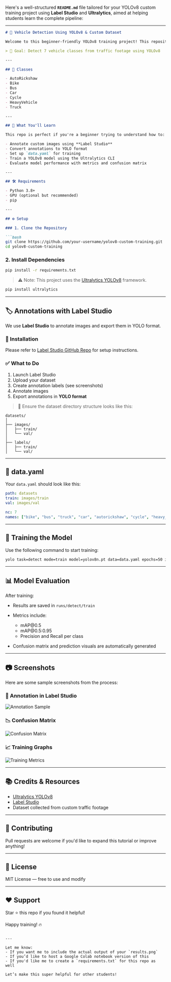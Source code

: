 Here's a well-structured **`README.md`** file tailored for your YOLOv8 custom training project using **Label Studio** and **Ultralytics**, aimed at helping students learn the complete pipeline:

---

````markdown
# 🚦 Vehicle Detection Using YOLOv8 & Custom Dataset

Welcome to this beginner-friendly YOLOv8 training project! This repository walks you through the complete pipeline of training a YOLOv8 object detection model on a custom dataset annotated using **Label Studio**.

> 🎯 Goal: Detect 7 vehicle classes from traffic footage using YOLOv8

---

## 📌 Classes

- AutoRickshaw
- Bike
- Bus
- Car
- Cycle
- HeavyVehicle
- Truck

---

## 🧠 What You'll Learn

This repo is perfect if you're a beginner trying to understand how to:

- Annotate custom images using **Label Studio**
- Convert annotations to YOLO format
- Set up `data.yaml` for training
- Train a YOLOv8 model using the Ultralytics CLI
- Evaluate model performance with metrics and confusion matrix

---

## 🛠 Requirements

- Python 3.8+
- GPU (optional but recommended)
- pip

---

## ⚙️ Setup

### 1. Clone the Repository

```bash
git clone https://github.com/your-username/yolov8-custom-training.git
cd yolov8-custom-training
````

### 2. Install Dependencies

```bash
pip install -r requirements.txt
```

> ⚠️ Note: This project uses the [Ultralytics YOLOv8](https://github.com/ultralytics/ultralytics) framework.

```bash
pip install ultralytics
```

---

## 🏷️ Annotations with Label Studio

We use **Label Studio** to annotate images and export them in YOLO format.

### 🔗 Installation

Please refer to [Label Studio GitHub Repo](https://github.com/heartexlabs/label-studio) for setup instructions.

### ✅ What to Do

1. Launch Label Studio
2. Upload your dataset
3. Create annotation labels (see screenshots)
4. Annotate images
5. Export annotations in **YOLO format**

> 📁 Ensure the dataset directory structure looks like this:

```
datasets/
│
├── images/
│   ├── train/
│   └── val/
│
├── labels/
│   ├── train/
│   └── val/
```

---

## 📄 data.yaml

Your `data.yaml` should look like this:

```yaml
path: datasets
train: images/train
val: images/val

nc: 7
names: ["bike", "bus", "truck", "car", "autorickshaw", "cycle", "heavy_vehicle"]
```

---

## 🚀 Training the Model

Use the following command to start training:

```bash
yolo task=detect mode=train model=yolov8n.pt data=data.yaml epochs=50 imgsz=640 batch=4 workers=0 mosaic=0
```

---

## 📊 Model Evaluation

After training:

* Results are saved in `runs/detect/train`
* Metrics include:

  * mAP\@0.5
  * mAP\@0.5:0.95
  * Precision and Recall per class
* Confusion matrix and prediction visuals are automatically generated

---

## 📷 Screenshots

Here are some sample screenshots from the process:

### 🔖 Annotation in Label Studio

![Annotation Sample](screenshots/label-studio-annotation.png)

### 📉 Confusion Matrix

![Confusion Matrix](screenshots/confusion-matrix.png)

### 📈 Training Graphs

![Training Metrics](screenshots/training-results.png)

---

## 📚 Credits & Resources

* [Ultralytics YOLOv8](https://github.com/ultralytics/ultralytics)
* [Label Studio](https://github.com/heartexlabs/label-studio)
* Dataset collected from custom traffic footage

---

## 🤝 Contributing

Pull requests are welcome if you'd like to expand this tutorial or improve anything!

---

## 📩 License

MIT License — free to use and modify

---

## ❤️ Support

Star ⭐ this repo if you found it helpful!

Happy training! 🔥

```

---

Let me know:
- If you want me to include the actual output of your `results.png`
- If you’d like to host a Google Colab notebook version of this
- If you'd like me to create a `requirements.txt` for this repo as well

Let’s make this super helpful for other students!
```
